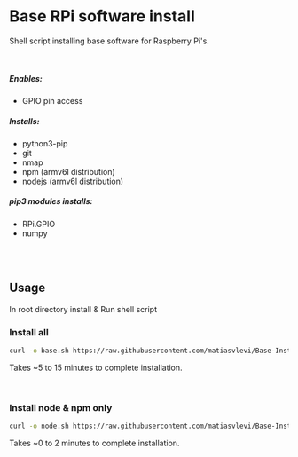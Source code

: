 # Base RPi software install
Shell script installing base software for Raspberry Pi's.

<br/>

##### Enables:
* GPIO pin access

##### Installs:
* python3-pip
* git
* nmap
* npm (armv6l distribution)
* nodejs (armv6l distribution)

##### pip3 modules installs:
* RPi.GPIO
* numpy

<br/><br/>

## Usage
In root directory install & Run shell script
<br/>

### Install all
```sh
curl -o base.sh https://raw.githubusercontent.com/matiasvlevi/Base-Install/main/base.sh ; sudo sh base.sh
```
Takes ~5 to 15 minutes to complete installation.

<br/>

### Install node & npm only

```sh
curl -o node.sh https://raw.githubusercontent.com/matiasvlevi/Base-Install/main/node.sh ; sudo sh node.sh
```
Takes ~0 to 2 minutes to complete installation.

<br/>
